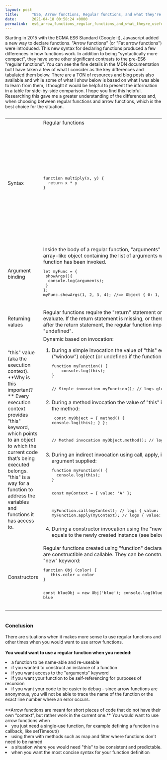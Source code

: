 ```yaml
---
layout: post
title:      "ES6, Arrow functions, Regular functions, and what they're useful for."
date:       2021-04-18 00:58:24 +0000
permalink:  es6_arrow_functions_regular_functions_and_what_theyre_useful_for
---
```


Starting in 2015 with the ECMA ES6 Standard (Google it), Javascript added a new way to declare functions.  "Arrow functions" (or "Fat arrow functions") were introduced.  This new syntax for declaring functions produced a few differences in how functions work.  In addition to being "syntactically more compact", they have some other significant contrasts to the pre-ES6 "regular functions". You can see the fine details in the MDN documentation but I have taken a few of what I consider as the key differences and tabulated them below.  There are a TON of resources and blog posts also available and while some of what I show below is based on what I was able to learn from them, I thought it would be helpful to present the information in a table for side-by-side comparison.  I hope you find this helpful.  Researching this gave me a greater understanding of the differences and, when choosing between regular functions and arrow functions, which is the best choice for the situation. 

```

```

<table style="width:100%">
  <tr>
	<td>&nbsp;</td>
	<td>Regular functions</td>
	<td>Arrow Functions </td>
  </tr>
  <tr>
	<td>Syntax</td>
	<td>
<pre>
function multiply(x, y) { 
  return x &ast; y
}
</pre>
	</td>
	<td>
<pre>
const multiply = (x, y) => { 
  return x &ast; y
}

// or on one line with a return statement (needs curly brackets) //
const multiply = (x, y) => { return x &ast; y}

// or without a return statement (no curly brackets) //
const multiply = (x, y) => x &ast; y

// or with only one argument (no parentheses around arguments) //
const multiply = x => x &ast; 3

// or no arguments - would need either () or _ //
const multiply = () => 4 &ast; 3
</pre>
	</td>
  </tr>
<tr>
<td>Argument binding</td>
<td>
Inside the body of a regular function, "arguments" is a special reserved array-like object containing the list of arguments with which the function has been invoked.
<pre>
let myFunc = {  
 showArgs(){ 
  console.log(arguments); 
 } 
}; 
myFunc.showArgs(1, 2, 3, 4); //=> Object { 0: 1, 1: 2, 2: 3, 3: 4 }
</pre>
</td>
<td>
No arguments special keyword is defined inside an arrow function.  The arguments object is resolved lexically (from the outer function).  In order to access the arguments, you have to use what are called "rest parameters".  In the example below "...args" is a "rest parameter" that holds the arguments in an array [1, 2, 3, 4].
<pre>
let myFunc = {  
  showArgs : (...args) => { 
  console.log(args); 
 } 
}; 
myFunc.showArgs(1, 2, 3, 4); //=> Array [1, 2, 3, 4]
</pre>
</td>
</tr>
<tr>
<td>Returning values</td>
<td>Regular functions require the "return" statement or an expression to evaluate.  If the return statement is missing, or there’s no expression after the return statement, the regular function implicitely returns "undefined".</td>
<td>
If the arrow function contains one expression, and you omit the function’s curly braces, then the expression is implicitly returned. There is no need for the "return" statement.
</td>
</tr>
<tr>
	<td>"this" value (aka the execution context).  **Why is this important?** Every execution context provides "this" keyword, which points to an object to which the current code that’s being executed belongs.  "this" is a way for a function to address the variables and functions it has access to.
	</td>
	<td>
	  Dynamic based on invocation:
	<ol>
	  <li>During a simple invocation the value of "this" equals to the global 
	  ("window") object (or undefined if the function runs in strict mode):<br />
<pre>
function myFunction() {
    console.log(this);
}
	  
// Simple invocation
myFunction(); // logs global object (window)
</pre>
		</li>
		<li>During a method invocation the value of "this" is the object owning the 
	  method:<br>
		<pre>
const myObject = {
  method() {
    console.log(this);
  }
};

// Method invocation
myObject.method(); // logs myObject
</pre>
</li>
	  <li>During an indirect invocation using call, apply, it is the 
	  first argument supplied:
		<br>
<pre>
function myFunction() {
  console.log(this);
}

const myContext = { value: 'A' };

myFunction.call(myContext);  // logs { value: 'A' }
myFunction.apply(myContext); // logs { value: 'A' }
</pre>
		</li>
	  <li>During a constructor invocation using the "new" keyword "this" equals to the 
	  newly created instance (see below)</li>
	</ol>
	</td>
	<td>The arrow function doesn’t define its own "this" execution context.<br />
	No matter how or where being invoked, 
	"this" value inside of an arrow 
	function always equals "this" value from the outer function - the closest "non-arrow" function:
	<pre>
const obj = {
  id: 42,
  counter: function counter() {
    setTimeout(() => {
      console.log(this.id);
    }, 1000);
  }
};

obj.counter(); //=> 42
</pre>
	</td>
  </tr>
  <tr>
  <td>Constructors</td>
  <td>Regular functions created using "function" declarations or expressions are 
  constructible and callable. They can be constructed using the "new" keyword:<br />
<pre>
function Obj (color) {
   this.color = color
}

const blueObj = new Obj('blue');
console.log(blueObj.color); // =&gt; blue
</pre>
</td>
<td>Arrow functions are anonymous (not named) so they are not constructible or callable. Using the "new" keyword throws an error:<br />
<pre>
const Obj = (color) =&gt; {
   this.color = color
}
	
const blueObj = new Obj('blue'); // =&gt; "TypeError: Obj is not a constructor".
</pre>
</td>
  </tr>
</table>

```

```

### Conclusion
There are situations when it makes more sense to use regular functions and other times when you would want to use arrow functions.  
<br>**You would want to use a regular function when you needed:**
<li>a function to be name-able and re-useable
<li>if you wanted to construct an instance of a function 
<li>if you want access to the "arguments" keyword
<li>if you want your function to be self-referencing for purposes of recursion
<li>if you want your code to be easier to debug - since arrow functions are anonymous, you will not be able to trace the name of the function or the exact line number where an error occurs.
<br>
<br>**Arrow functions are meant for short pieces of code that do not have their own “context”, but rather work in the current one.**
You would want to use arrow functions when 
<li>you just need a single-use function, for example defining a function in a callback, like setTimeout()
<li>using them with methods such as map and filter where functions don't need to be named
<li>a situation where you would need "this" to be consistent and predictable.
<li>when you want the most concise syntax for your function definition

